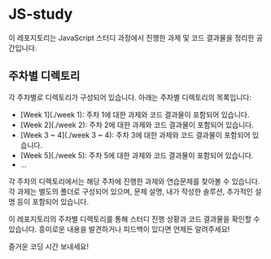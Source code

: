 # JS-study

이 레포지토리는 JavaScript 스터디 과정에서 진행한 과제 및 코드 결과물을 정리한 공간입니다.

## 주차별 디렉토리

각 주차별로 디렉토리가 구성되어 있습니다. 아래는 주차별 디렉토리의 목록입니다:

- [Week 1](./week 1): 주차 1에 대한 과제와 코드 결과물이 포함되어 있습니다.
- [Week 2](./week 2): 주차 2에 대한 과제와 코드 결과물이 포함되어 있습니다.
- [Week 3 ~ 4](./week 3 ~ 4): 주차 3에 대한 과제와 코드 결과물이 포함되어 있습니다.
- [Week 5](./week 5): 주차 5에 대한 과제와 코드 결과물이 포함되어 있습니다.
- ...

각 주차의 디렉토리에서는 해당 주차에 진행한 과제와 연습문제를 찾아볼 수 있습니다. 각 과제는 별도의 폴더로 구성되어 있으며, 문제 설명, 내가 작성한 솔루션, 추가적인 설명 등이 포함되어 있습니다.

이 레포지토리의 주차별 디렉토리를 통해 스터디 진행 상황과 코드 결과물을 확인할 수 있습니다. 흥미로운 내용을 발견하거나 피드백이 있다면 언제든 알려주세요!

즐거운 코딩 시간 보내세요!

